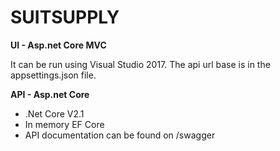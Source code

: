 
# <span font-family="verdana">SUITSUPPLY</span>

<b>UI - Asp.net Core MVC</b>

It can be run using Visual Studio 2017. The api url base is in the appsettings.json file.

<b>API - Asp.net Core</b>

* .Net Core V2.1 
* In memory EF Core
* API documentation can be found on /swagger
